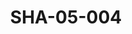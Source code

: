 ---
pid: SHA-05-004
title: SHA-05-004
language: ar
collection: شرحبيل احمد
original_label: 
rights: شرحبيل احمد
location_of_original: شرحبيل احمد
photographer_or_studio: 
scanned_from: photograph 10.7 by 16.2
_date: 1960s
location: 
description: شرحبيل احمد وحسن سروجي في طائرة
additional_notes: 
permission_display: 'yes'
on_server: 'no'
on_website: 'no'
permalink: /photopages/ar/SHA-05-004.html
layout: photo-page
---